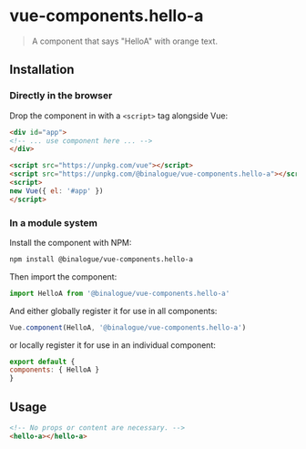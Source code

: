 # vue-components.hello-a

> A component that says "HelloA" with orange text.

## Installation

### Directly in the browser

Drop the component in with a `<script>` tag alongside Vue:

```html
<div id="app">
<!-- ... use component here ... -->
</div>

<script src="https://unpkg.com/vue"></script>
<script src="https://unpkg.com/@binalogue/vue-components.hello-a"></script>
<script>
new Vue({ el: '#app' })
</script>
```

### In a module system

Install the component with NPM:

```bash
npm install @binalogue/vue-components.hello-a
```

Then import the component:

```js
import HelloA from '@binalogue/vue-components.hello-a'
```

And either globally register it for use in all components:

```js
Vue.component(HelloA, '@binalogue/vue-components.hello-a')
```

or locally register it for use in an individual component:

```js
export default {
components: { HelloA }
}
```

## Usage

```html
<!-- No props or content are necessary. -->
<hello-a></hello-a>
```
